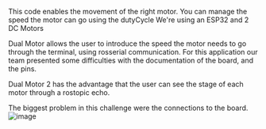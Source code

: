This code enables the movement of the right motor. 
You can manage the speed the motor can go using the dutyCycle
We're using an ESP32 and 2 DC Motors

Dual Motor allows the user to introduce the speed the motor needs to go through the terminal, using rosserial communication. 
For this application our team presented some difficulties with the documentation of the board, and the pins. 

Dual Motor 2 has the advantage that the user can see the stage of each motor through a rostopic echo. 

The biggest problem in this challenge were the connections to the board. 
![image](https://user-images.githubusercontent.com/90716908/226076398-0d394424-4baa-4635-8350-afd2440cd54b.png)
